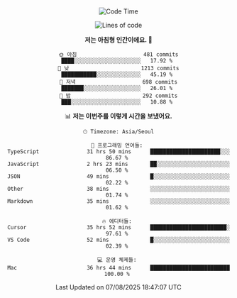 <div align="center">

<br />

 <!--START_SECTION:waka-->
![Code Time](http://img.shields.io/badge/Code%20Time-4%2C980%20hrs%2040%20mins-blue)

![Lines of code](https://img.shields.io/badge/%EC%A0%80%EB%8A%94%20%EC%97%AC%ED%83%9C%EA%B9%8C%EC%A7%80%20-2.1%20million%20%EC%A4%84%EC%9D%98%20%EC%BD%94%EB%93%9C%EB%A5%BC%20%EC%9E%91%EC%84%B1%ED%96%88%EC%96%B4%EC%9A%94.-blue)

**저는 아침형 인간이에요. 🐤** 

```text
🌞 아침                     481 commits         ████░░░░░░░░░░░░░░░░░░░░░   17.92 % 
🌆 낮　                     1213 commits        ███████████░░░░░░░░░░░░░░   45.19 % 
🌃 저녁                     698 commits         ███████░░░░░░░░░░░░░░░░░░   26.01 % 
🌙 밤　                     292 commits         ███░░░░░░░░░░░░░░░░░░░░░░   10.88 % 
```


📊 **저는 이번주를 이렇게 시간을 보냈어요.** 

```text
🕑︎ Timezone: Asia/Seoul

💬 프로그래밍 언어들: 
TypeScript               31 hrs 50 mins      ██████████████████████░░░   86.67 % 
JavaScript               2 hrs 23 mins       ██░░░░░░░░░░░░░░░░░░░░░░░   06.50 % 
JSON                     49 mins             █░░░░░░░░░░░░░░░░░░░░░░░░   02.22 % 
Other                    38 mins             ░░░░░░░░░░░░░░░░░░░░░░░░░   01.74 % 
Markdown                 35 mins             ░░░░░░░░░░░░░░░░░░░░░░░░░   01.62 % 

🔥 에디터들: 
Cursor                   35 hrs 52 mins      ████████████████████████░   97.61 % 
VS Code                  52 mins             █░░░░░░░░░░░░░░░░░░░░░░░░   02.39 % 

💻 운영 체제들: 
Mac                      36 hrs 44 mins      █████████████████████████   100.00 % 
```


 Last Updated on 07/08/2025 18:47:07 UTC
<!--END_SECTION:waka-->

</div>

